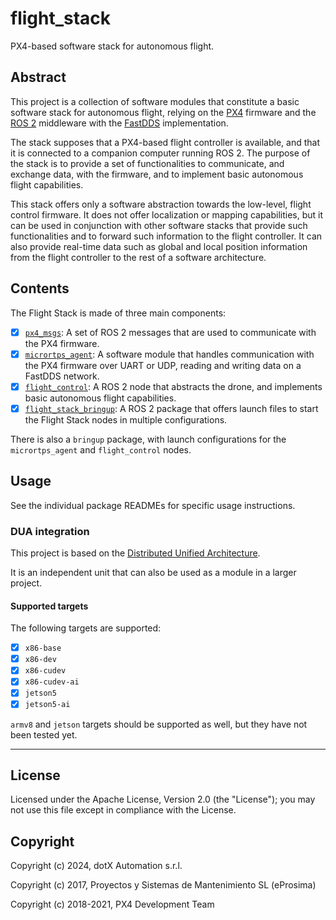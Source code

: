 # flight_stack

PX4-based software stack for autonomous flight.

## Abstract

This project is a collection of software modules that constitute a basic software stack for autonomous flight, relying on the [PX4](px4.io) firmware and the [ROS 2](https://index.ros.org/doc/ros2/) middleware with the [FastDDS](https://www.eprosima.com/index.php/products-all/eprosima-fast-dds) implementation.

The stack supposes that a PX4-based flight controller is available, and that it is connected to a companion computer running ROS 2. The purpose of the stack is to provide a set of functionalities to communicate, and exchange data, with the firmware, and to implement basic autonomous flight capabilities.

This stack offers only a software abstraction towards the low-level, flight control firmware. It does not offer localization or mapping capabilities, but it can be used in conjunction with other software stacks that provide such functionalities and to forward such information to the flight controller. It can also provide real-time data such as global and local position information from the flight controller to the rest of a software architecture.

## Contents

The Flight Stack is made of three main components:

- [x] [`px4_msgs`](src/px4_msgs/README.md): A set of ROS 2 messages that are used to communicate with the PX4 firmware.
- [x] [`micrortps_agent`](src/micrortps_agent/README.md): A software module that handles communication with the PX4 firmware over UART or UDP, reading and writing data on a FastDDS network.
- [x] [`flight_control`](src/flight_control/README.md): A ROS 2 node that abstracts the drone, and implements basic autonomous flight capabilities.
- [x] [`flight_stack_bringup`](src/flight_stack_bringup/README.md): A ROS 2 package that offers launch files to start the Flight Stack nodes in multiple configurations.

There is also a `bringup` package, with launch configurations for the `micrortps_agent` and `flight_control` nodes.

## Usage

See the individual package READMEs for specific usage instructions.

### DUA integration

This project is based on the [Distributed Unified Architecture](dua-template.md).

It is an independent unit that can also be used as a module in a larger project.

#### Supported targets

The following targets are supported:

- [x] `x86-base`
- [x] `x86-dev`
- [x] `x86-cudev`
- [x] `x86-cudev-ai`
- [x] `jetson5`
- [x] `jetson5-ai`

`armv8` and `jetson` targets should be supported as well, but they have not been tested yet.

---

## License

Licensed under the Apache License, Version 2.0 (the "License"); you may not use this file except in compliance with the License.

## Copyright

Copyright (c) 2024, dotX Automation s.r.l.

Copyright (c) 2017, Proyectos y Sistemas de Mantenimiento SL (eProsima)

Copyright (c) 2018-2021, PX4 Development Team
